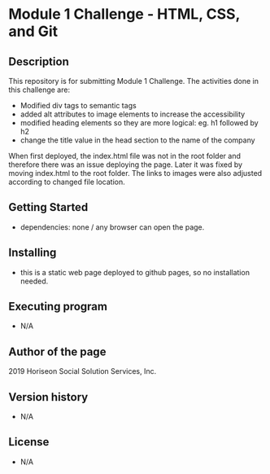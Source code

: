 # Module 1 Challenge - HTML, CSS, and Git

## Description

This repository is for submitting Module 1 Challenge. The activities done in this challenge are:

- Modified div tags to semantic tags
- added alt attributes to image elements to increase the accessibility
- modified heading elements so they are more logical: eg. h1 followed by h2
- change the title value in the head section to the name of the company

When first deployed, the index.html file was not in the root folder and therefore there was an issue deploying the page. Later it was fixed by moving index.html to the root folder. The links to images were also adjusted according to changed file location.

## Getting Started

- dependencies: none / any browser can open the page.

## Installing

- this is a static web page deployed to github pages, so no installation needed.

## Executing program

- N/A

## Author of the page

2019 Horiseon Social Solution Services, Inc.

## Version history

- N/A

## License

- N/A
